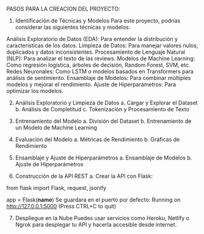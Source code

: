 
PASOS PARA LA CREACION DEL PROYECTO: 

1. Identificación de Técnicas y Modelos
Para este proyecto, podrías considerar las siguientes técnicas y modelos:

Análisis Exploratorio de Datos (EDA): Para entender la distribución y características de los datos.
Limpieza de Datos: Para manejar valores nulos, duplicados y datos inconsistentes.
Procesamiento de Lenguaje Natural (NLP): Para analizar el texto de las reviews.
Modelos de Machine Learning: Como regresión logística, árboles de decisión, Random Forest, SVM, etc.
Redes Neuronales: Como LSTM o modelos basados en Transformers para análisis de sentimiento.
Ensamblaje de Modelos: Para combinar múltiples modelos y mejorar el rendimiento.
Ajuste de Hiperparámetros: Para optimizar los modelos.

2. Análisis Exploratorio y Limpieza de Datos
a. Cargar y Explorar el Dataset
b. Análisis de Completitud
c. Tokenización y Procesamiento de Texto

3. Entrenamiento del Modelo
a. División del Dataset
b. Entrenamiento de un Modelo de Machine Learning

4. Evaluación del Modelo
a. Métricas de Rendimiento
b. Gráficas de Rendimiento

5. Ensamblaje y Ajuste de Hiperparámetros
a. Ensamblaje de Modelos
b. Ajuste de Hiperparámetros

6. Construcción de la API REST
a. Crear la API con Flask:

from flask import Flask, request, jsonify

app = Flask(__name__)
Se guardara en el puerto por defecto:  Running on http://127.0.0.1:5000 (Press CTRL+C to quit)

7. Despliegue en la Nube
Puedes usar servicios como Heroku, Netlify o Ngrok para desplegar tu API y hacerla accesible desde internet.

